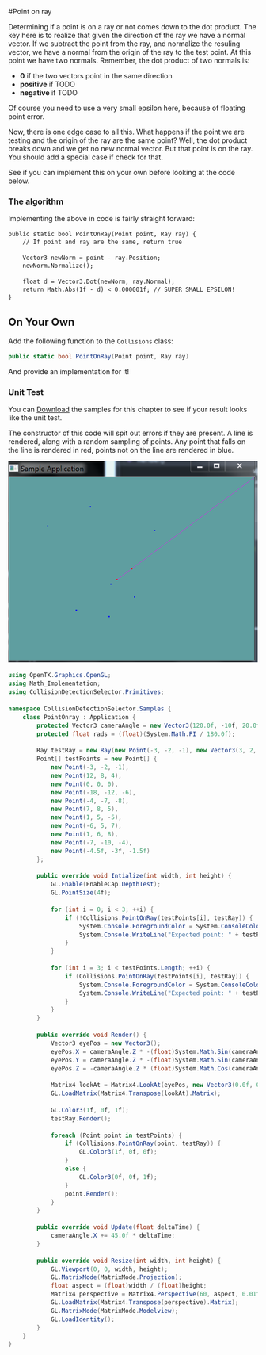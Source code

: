 #Point on ray

Determining if a point is on a ray or not comes down to the dot product. The key here is to realize that given the direction of the ray we have a normal vector. If we subtract the point from the ray, and normalize the resuling vector, we have a normal from the origin of the ray to the test point. At this point we have two normals. Remember, the dot product of two normals is:

* __0__ if the two vectors point in the same direction
* __positive__ if TODO
* __negative__ if TODO

Of course you need to use a very small epsilon here, because of floating point error. 

Now, there is one edge case to all this. What happens if the point we are testing and the origin of the ray are the same point? Well, the dot product breaks down and we get no new normal vector. But that point is on the ray. You should add a special case if check for that.

See if you can implement this on your own before looking at the code below.

### The algorithm

Implementing the above in code is fairly straight forward:

```
public static bool PointOnRay(Point point, Ray ray) {
    // If point and ray are the same, return true
    
    Vector3 newNorm = point - ray.Position;
    newNorm.Normalize();
    
    float d = Vector3.Dot(newNorm, ray.Normal);
    return Math.Abs(1f - d) < 0.000001f; // SUPER SMALL EPSILON!
}
```

## On Your Own

Add the following function to the ```Collisions``` class:

```cs
public static bool PointOnRay(Point point, Ray ray)
```

And provide an implementation for it!

### Unit Test

You can [Download](../Samples/CollisionLine.rar) the samples for this chapter to see if your result looks like the unit test.

The constructor of this code will spit out errors if they are present. A line is rendered, along with a random sampling of points. Any point that falls on the line is rendered in red, points not on the line are rendered in blue.

![UNIT](point_on_ray_sample_01.PNG)

```cs
using OpenTK.Graphics.OpenGL;
using Math_Implementation;
using CollisionDetectionSelector.Primitives;

namespace CollisionDetectionSelector.Samples {
    class PointOnray : Application {
        protected Vector3 cameraAngle = new Vector3(120.0f, -10f, 20.0f);
        protected float rads = (float)(System.Math.PI / 180.0f);

        Ray testRay = new Ray(new Point(-3, -2, -1), new Vector3(3, 2, 1));
        Point[] testPoints = new Point[] {
            new Point(-3, -2, -1),
            new Point(12, 8, 4),
            new Point(0, 0, 0),
            new Point(-18, -12, -6),
            new Point(-4, -7, -8),
            new Point(7, 8, 5),
            new Point(1, 5, -5),
            new Point(-6, 5, 7),
            new Point(1, 6, 8),
            new Point(-7, -10, -4),
            new Point(-4.5f, -3f, -1.5f)
        };

        public override void Intialize(int width, int height) {
            GL.Enable(EnableCap.DepthTest);
            GL.PointSize(4f);

            for (int i = 0; i < 3; ++i) {
                if (!Collisions.PointOnRay(testPoints[i], testRay)) {
                    System.Console.ForegroundColor = System.ConsoleColor.Red;
                    System.Console.WriteLine("Expected point: " + testPoints[i].ToString() + " to be on Ray!");
                }
            }

            for (int i = 3; i < testPoints.Length; ++i) {
                if (Collisions.PointOnRay(testPoints[i], testRay)) {
                    System.Console.ForegroundColor = System.ConsoleColor.Red;
                    System.Console.WriteLine("Expected point: " + testPoints[i].ToString() + " to NOT be on Ray!");
                }
            }
        }

        public override void Render() {
            Vector3 eyePos = new Vector3();
            eyePos.X = cameraAngle.Z * -(float)System.Math.Sin(cameraAngle.X * rads * (float)System.Math.Cos(cameraAngle.Y * rads));
            eyePos.Y = cameraAngle.Z * -(float)System.Math.Sin(cameraAngle.Y * rads);
            eyePos.Z = -cameraAngle.Z * (float)System.Math.Cos(cameraAngle.X * rads * (float)System.Math.Cos(cameraAngle.Y * rads));

            Matrix4 lookAt = Matrix4.LookAt(eyePos, new Vector3(0.0f, 0.0f, 0.0f), new Vector3(0.0f, 1.0f, 0.0f));
            GL.LoadMatrix(Matrix4.Transpose(lookAt).Matrix);

            GL.Color3(1f, 0f, 1f);
            testRay.Render();

            foreach (Point point in testPoints) {
                if (Collisions.PointOnRay(point, testRay)) {
                    GL.Color3(1f, 0f, 0f);
                }
                else {
                    GL.Color3(0f, 0f, 1f);
                }
                point.Render();
            }
        }

        public override void Update(float deltaTime) {
            cameraAngle.X += 45.0f * deltaTime;
        }

        public override void Resize(int width, int height) {
            GL.Viewport(0, 0, width, height);
            GL.MatrixMode(MatrixMode.Projection);
            float aspect = (float)width / (float)height;
            Matrix4 perspective = Matrix4.Perspective(60, aspect, 0.01f, 1000.0f);
            GL.LoadMatrix(Matrix4.Transpose(perspective).Matrix);
            GL.MatrixMode(MatrixMode.Modelview);
            GL.LoadIdentity();
        }
    }
}
```